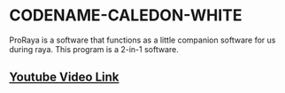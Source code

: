 # CODENAME-CALEDON-WHITE
ProRaya is a software that functions as a little companion software for us during raya. This program is a 2-in-1 software.


## [Youtube Video Link](https://youtu.be/b_P1_U7xO2s)
